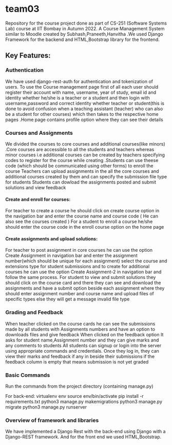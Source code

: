 # team03
Repository for the course project done as part of CS-251 (Software Systems Lab) course at IIT Bombay in Autumn 2022.
A Course Management System similar to Moodle created by Subhash,Praneeth,Hanvitha .We used Django Framework for the backend and HTML,Bootstrap library for the frontend.

## Key Features:

### Authentication
We have used django-rest-auth for authentication and tokenization of users. To use the Course management page first of all each user should register their account with name, username, year of study, email id and identity whether he/she is a teacher or a student and then login with username,password and correct identity whether teacher or student(this is done to avoid confusion when a teaching assistant (teacher) who can also be a student for other courses) which then takes to the respective home pages .Home page contains profile option where they can see their details

### Courses and Assignments
We divided the courses to core courses and additional courses(like minors) .Core courses are accessible to all the students and teachers whereas minor courses i.e additional courses can be created by teachers specifying codes to register for the course while creating .Students can use theese code (which should be communicated using other forms) to enroll the course 
Teachers can upload assignments  in the all the core courses and additional courses created by them and can specify the submission file type for students
Students can dowload the assignments posted and submit solutions and view feedback 

#### Create and enroll for courses:
For teacher to create a course he should click on create course option in the navigation bar and enter the course name and course code ( He can also see the courses created )
For a student to enroll a course he/she should enter the course code in the enroll course option on the home page

#### Create assignments and upload solutions:
For teacher to post assignment in core courses he can use the option Create Assignment in navigation bar and enter the assignment number(which should be unique for each assignment) select the course and extensions type for student submissions and to create for additional courses he can use the option Create Assignment-2 in navigation bar and follow the  same process.
For student to view and submit solutions they should click on the course card and there they can see and download the assignments and have a submit option beside each assignment where they should enter assignment number and course name and upload files of specific types else they will get a message invalid file type


### Grading and Feedback
When teacher clicked on the course cards he can see the submissions made by all students with Assignments numbers and have an option to downloads files and give feedback
When clicked on the feedback option It asks for student name,Assignment number and they can give marks and any comments to students 
All students can signup or login into the server using appropriate commands and credentials. Once they log in, they can view their marks and feedback if any in beside their submissions if the feedback column is empty that means submission is not yet graded


### Basic Commands
Run the commands from the project directory (containing manage.py)

For back-end:
virtualenv env
source env/bin/activate
pip install -r requirements.txt
python3 manage.py makemigrations
python3 manage.py migrate
python3 manage.py runserver

### Overview of framework and libraries
We have implemented a Django Rest  with the back-end using Django with a Django-REST framework. And for the front end we used HTML,Bootstrap.



